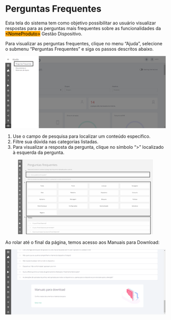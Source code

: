 # Perguntas Frequentes

Esta tela do sistema tem como objetivo possibilitar ao usuário visualizar respostas para as perguntas mais frequentes sobre as funcionalidades da <mark style="background-color:orange;">\<NomeProduto></mark> Gestão Dispositivo.

Para visualizar as perguntas frequentes, clique no menu “Ajuda”, selecione o submenu “Perguntas Frequentes” e siga os passos descritos abaixo.

![](<../../.gitbook/assets/0 (6).png>)

1. Use o campo de pesquisa para localizar um conteúdo específico.
2. Filtre sua dúvida nas categorias listadas.
3. Para visualizar a resposta da pergunta, clique no símbolo “>” localizado à esquerda da pergunta.

<figure><img src="../../.gitbook/assets/image (2).png" alt=""><figcaption></figcaption></figure>

Ao rolar até o final da página, temos acesso aos Manuais para Download:

![](<../../.gitbook/assets/2 (3).png>)
